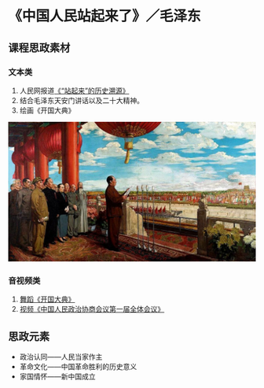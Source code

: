 # 《中国人民站起来了》／毛泽东

## 课程思政素材

### 文本类

1. 人民网报道[《“站起来”的历史溯源》](http://theory.people.com.cn/n1/2017/1103/c40531-29625040.html)
2. 结合毛泽东天安门讲话以及二十大精神。
3. 绘画《开国大典》

![开国大典 ><](/资源/图片/开国大典.jpeg)

### 音视频类

1. [舞蹈《开国大典》](https://v.qq.com/x/page/i3256hybuzl.html)
2. [视频《中国人民政治协商会议第一届全体会议》](https://v.qq.com/x/cover/mzc00100dw747q4/k0929yw32id.html)

## 思政元素

- 政治认同——人民当家作主
- 革命文化——中国革命胜利的历史意义
- 家国情怀——新中国成立
